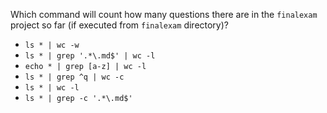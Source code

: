 Which command will count how many questions there are in the ``finalexam`` project so far (if executed from ``finalexam`` directory)?

* ``ls * | wc -w``
* ``ls * | grep '.*\.md$' | wc -l``
* ``echo * | grep [a-z] | wc -l``
* ``ls * | grep ^q | wc -c``
* ``ls * | wc -l``
* ``ls * | grep -c '.*\.md$'``
